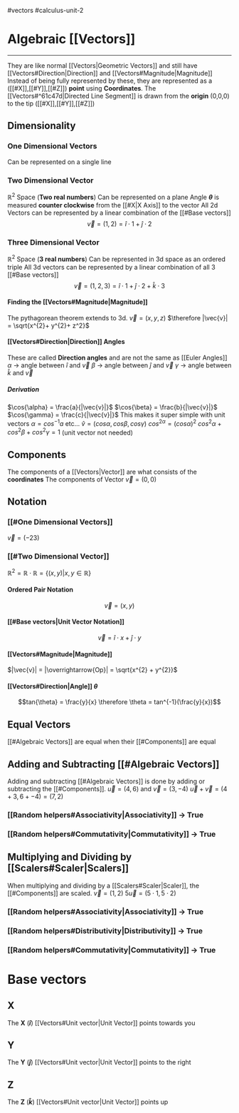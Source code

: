 #vectors 
#calculus-unit-2
# Algebraic [[Vectors]]
---
They are like normal [[Vectors|Geometric Vectors]] and still have [[Vectors#Direction|Direction]] and [[Vectors#Magnitude|Magnitude]]
Instead of being fully represented by these, they are represented as a ([[#X]],[[#Y]],[[#Z]]) **point** using **Coordinates**. 
The [[Vectors#^61c47d|Directed Line Segment]] is drawn from the **origin** (0,0,0) to the tip ([[#X]],[[#Y]],[[#Z]])
## Dimensionality
### One Dimensional Vectors
Can be represented on a single line

### Two Dimensional Vector
$\mathbb{R}^{2}$  Space (**Two real numbers**)
Can be represented on a plane
Angle **$\theta$** is measured **counter clockwise** from the [[#X|X Axis]] to the vector
All 2d Vectors can be represented by a linear combination of the [[#Base vectors]]
$$\vec{v} = (1,2) = \hat{i} \cdot 1 + \hat{j} \cdot2$$
### Three Dimensional Vector
$\mathbb{R}^2$ Space (**3 real numbers**)
Can be represented in 3d space as an ordered triple
All 3d vectors can be represented by a linear combination of all 3 [[#Base vectors]]
$$\vec{v} = (1, 2, 3) = \hat{i}\cdot1 + \hat{j}\cdot2 + \hat{k}\cdot3$$
#### Finding the [[Vectors#Magnitude|Magnitude]]
The pythagorean theorem extends to 3d.
$\vec{v} = (x,y,z)$
$\therefore |\vec{v}| = \sqrt{x^{2}+ y^{2}+ z^2}$ 
#### [[Vectors#Direction|Direction]] Angles
These are called **Direction angles** and are not the same as [[Euler Angles]]
$\alpha$ -> angle between $\hat{i}$ and $\vec{v}$
$\beta$ -> angle between $\hat{j}$ and $\vec{v}$
$\gamma$ -> angle between $\hat{k}$ and $\vec{v}$
##### Derivation
$\cos{\alpha} = \frac{a}{|\vec{v}|}$
$\cos{\beta} = \frac{b}{|\vec{v}|}$
$\cos{\gamma} = \frac{c}{|\vec{v}|}$
This makes it super simple with unit vectors
$\alpha = cos^{-1}a$ etc...
$\hat{v} = (cos{\alpha}, cos{\beta}, cos{\gamma})$
$cos^{2{\alpha}}= (cos{\alpha})^2$ 
$cos^{2}{\alpha} + cos^{2}{\beta} + cos^{2}{\gamma} = 1$ (unit vector not needed)

## Components
The components of a [[Vectors|Vector]] are what consists of the **coordinates**
The components of Vector $\vec{v} = (0,0)$ 

## Notation
### [[#One Dimensional Vectors]]
$\vec{v} = (-23)$
### [[#Two Dimensional Vector]]
$\mathbb{R}^{2}= \mathbb{R} \cdot \mathbb{R} = \{(x, y)| x,y \in \mathbb{R}\}$   
#### Ordered Pair Notation
$$\vec{v} = (x,y)$$
#### [[#Base vectors|Unit Vector Notation]] 
$$\vec{v} = \hat{i}\cdot x + \hat{j}\cdot y$$
#### [[Vectors#Magnitude|Magnitude]]
$|\vec{v}| = |\overrightarrow{Op}| = \sqrt{x^{2} + y^{2}}$ 
#### [[Vectors#Direction|Angle]] $\theta$ 
$$tan{\theta} = \frac{y}{x} \therefore \theta = tan^{-1}(\frac{y}{x})$$
## Equal Vectors
[[#Algebraic Vectors]] are equal when their [[#Components]] are equal
## Adding and Subtracting [[#Algebraic Vectors]]
Adding and subtracting [[#Algebraic Vectors]] is done by adding or subtracting the [[#Components]].
$\vec{u} = (4,6) \text{ and } \vec{v} = (3,-4)$
$\vec{u} + \vec{v} = (4+3, 6+-4)= (7, 2)$
### [[Random helpers#Associativity|Associativity]] -> True
### [[Random helpers#Commutativity|Commutativity]] -> True
## Multiplying and Dividing by [[Scalers#Scaler|Scalers]] 
When multiplying and dividing by a [[Scalers#Scaler|Scaler]], the [[#Components]] are scaled.
$\vec{v} = (1, 2)$
$5\vec{u} = (5\cdot1, 5\cdot2)$
### [[Random helpers#Associativity|Associativity]] -> True
### [[Random helpers#Distributivity|Distributivity]] -> True
### [[Random helpers#Commutativity|Commutativity]] -> True
# Base vectors
## X
The **X** (**$\hat{i}$**) [[Vectors#Unit vector|Unit Vector]]  points towards you
## Y
The **Y** (**$\hat{j}$**) [[Vectors#Unit vector|Unit Vector]]  points to the right
## Z
The **Z** (**$\hat{k}$**) [[Vectors#Unit vector|Unit Vector]]  points up